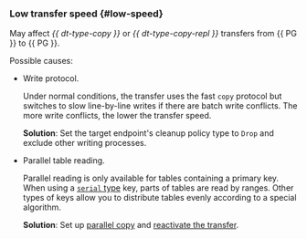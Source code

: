 ### Low transfer speed {#low-speed}

​May affect _{{ dt-type-copy }}_ or _{{ dt-type-copy-repl }}_ transfers from {{ PG }} to {{ PG }}.

Possible causes:

* Write protocol.

    Under normal conditions, the transfer uses the fast `copy` protocol but switches to slow line-by-line writes if there are batch write conflicts. The more write conflicts, the lower the transfer speed.

    **Solution**: Set the target endpoint's cleanup policy type to `Drop` and exclude other writing processes.

* Parallel table reading.

    Parallel reading is only available for tables containing a primary key. When using a [`serial` type](https://www.postgresql.org/docs/current/datatype-numeric.html#DATATYPE-SERIAL) key, parts of tables are read by ranges. Other types of keys allow you to distribute tables evenly according to a special algorithm.

    **Solution**: Set up [parallel copy](../../../../data-transfer/concepts/sharded.md) and [reactivate the transfer](../../../../data-transfer/operations/transfer.md#activate).
